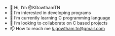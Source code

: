 - 👋 Hi, I’m @KGowthamTN
- 👀 I’m interested in developing programs
- 🌱 I’m currently learning C programming language
- 💞️ I’m looking to collaborate on C based projects
- 📫 How to reach me k.gowtham.tn@gmail.com

<!---
KGowthamTN/KGowthamTN is a ✨ special ✨ repository because its `README.md` (this file) appears on your GitHub profile.
You can click the Preview link to take a look at your changes.
--->
